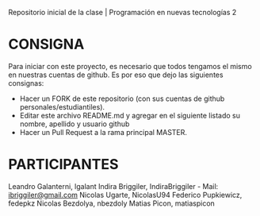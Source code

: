 ﻿Repositorio inicial de la clase | Programación en nuevas tecnologías 2

# CONSIGNA

Para iniciar con este proyecto, es necesario que todos tengamos el mismo en nuestras cuentas de github. Es por eso que dejo las siguientes consignas:

- Hacer un FORK de este repositorio (con sus cuentas de github personales/estudiantiles).
- Editar este archivo README.md y agregar en el siguiente listado su nombre, apellido y usuario github
- Hacer un Pull Request a la rama principal MASTER.


# PARTICIPANTES
Leandro Galanterni, lgalant
Indira Briggiler, IndiraBriggiler - Mail: ibriggiler@gmail.com
Nicolas Ugarte, NicolasU94
Federico Pupkiewicz, fedepkz
Nicolas Bezdolya, nbezdoly
Matias Picon, matiaspicon


